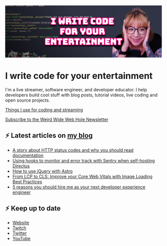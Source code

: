 [![Watch my Twitch channel trailer](banner.png)](https://www.twitch.tv/videos/1712035150)

# I write code for your entertainment

I'm a live streamer, software engineer, and developer educator. I help developers build cool stuff with blog posts, tutorial videos, live coding and open source projects.

[Things I use for coding and streaming](https://whitep4nth3r.com/uses/)

[Subscribe to the Weird Wide Web Hole Newsletter](https://buttondown.email/weirdwidewebhole)

## ⚡️ Latest articles on [my blog](https://whitep4nth3r.com)

<!-- BLOG-POST-LIST:START -->
- [A story about HTTP status codes and why you should read documentation](https://blog.sentry.io/http-status-codes-and-reading-docs/)
- [Using hooks to monitor and error track with Sentry when self-hosting Directus](https://docs.directus.io/blog/hooks-monitoring-error-tracking-sentry.html)
- [How to use jQuery with Astro](https://whitep4nth3r.com/blog/how-to-use-jquery-with-astro/)
- [From LCP to CLS: Improve your Core Web Vitals with Image Loading Best Practices](https://blog.sentry.io/from-lcp-to-cls-improve-your-core-web-vitals-with-image-loading-best/)
- [5 reasons you should hire me as your next developer experience engineer](https://whitep4nth3r.com/blog/hire-me/)
<!-- BLOG-POST-LIST:END -->

## ⚡️ Keep up to date

- [Website](https://whitep4nth3r.com/)
- [Twitch](https://twitch.tv/whitep4nth3r)
- [Twitter](https://twitter.com/whitep4nth3r)
- [YouTube](https://www.youtube.com/c/whitep4nth3r/videos)
